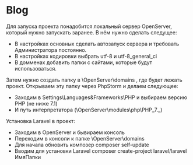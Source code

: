 # Blog

Для запуска  проекта понадобится локальный сервер OpenServer, который нужно запускать заранее. В нём нужно сделать следущее:
+ В настройках основных сделать автозапуск сервера и требовать Администратора постоянно.
+ В настройках кодировки выбрать utf-8 и utf-8_general_ci
+ В домменах добавить папки с сайтами, которые будут использоваться.

Затем нужно создать папку в \OpenServer\domains , где будет лежать проект. Открываем эту папку через PhpStorm и делаем следующее:
+ Заходим в Settings\Languages&Frameworks\PHP и выбираем версию PHP (не ниже 7.1)
+ И путь интерпретатора (\OpenServer\modules\php\PHP_7._)

Установка Laravel в проект:
+ Заходим в OpenServer и бывираем консоль
+ Переходим в консоли к папке \OpenServer\domains 
+ Для начала обновить композер composer self-update
+ Вводим для установки Laravel composer create-project laravel/laravel ИмяПапки
